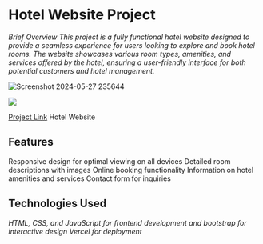 # Hotel Website Project
*Brief Overview
This project is a fully functional hotel website designed to provide a seamless experience for users looking to explore and book hotel rooms. The website showcases various room types, amenities, and services offered by the hotel, ensuring a user-friendly interface for both potential customers and hotel management.*

![Screenshot 2024-05-27 235644](https://github.com/praveen-pathak/prince-viraj-hotel-project/assets/108857926/fe51dd3f-8cb9-4d98-b8b3-435f215c15fa)

![](https://prince-viraj-hotel-project.vercel.app/)

[Project Link](https://prince-viraj-hotel-project.vercel.app/)
Hotel Website

## Features
Responsive design for optimal viewing on all devices
Detailed room descriptions with images
Online booking functionality
Information on hotel amenities and services
Contact form for inquiries

## Technologies Used
*HTML, CSS, and JavaScript for frontend development and bootstrap for interactive design
Vercel for deployment*

